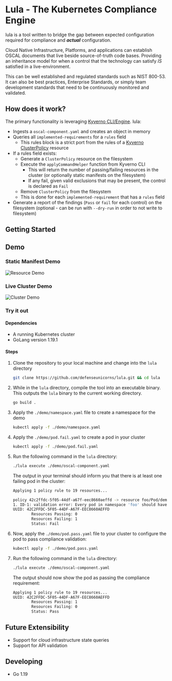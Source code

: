 # Lula - The Kubernetes Compliance Engine

lula is a tool written to bridge the gap between expected configuration required for compliance and **_actual_** configuration.

Cloud Native Infrastructure, Platforms, and applications can establish OSCAL documents that live beside source-of-truth code bases. Providing an inheritance model for when a control that the technology can satisfy _IS_ satisfied in a live-environment.

This can be well established and regulated standards such as NIST 800-53. It can also be best practices, Enterprise Standards, or simply team development standards that need to be continuously monitored and validated.

## How does it work?

The primary functionality is leveraging [Kyverno CLI/Engine](https://kyverno.io/docs/kyverno-cli/).
lula:

- Ingests a `oscal-component.yaml` and creates an object in memory
- Queries all `implemented-requirements` for a `rules` field
  - This rules block is a strict port from the rules of a [Kyverno ClusterPolicy](https://kyverno.io/docs/kyverno-policies/) resource
- If a rules field exists:
  - Generate a `ClusterPolicy` resource on the filesystem
  - Execute the `applyCommandHelper` function from Kyverno CLI
    - This will return the number of passing/failing resources in the cluster (or optionally static manifests on the filesystem)
    - If any fail, given valid exclusions that may be present, the control is declared as `Fail`
  - Remove `ClusterPolicy` from the filesystem
  - This is done for each `implemented-requirement` that has a `rules` field
- Generate a report of the findings (`Pass` or `fail` for each control) on the filesystem (optional - can be run with `--dry-run` in order to not write to filesystem)

## Getting Started

## Demo

### Static Manifest Demo

![Resource Demo](./images/resource-demo.gif)


### Live Cluster Demo

![Cluster Demo](./images/cluster-demo.gif)

### Try it out

#### Dependencies

- A running Kubernetes cluster
- GoLang version 1.19.1

#### Steps

1. Clone the repository to your local machine and change into the `lula` directory

    ```bash
    git clone https://github.com/defenseunicorns/lula.git && cd lula
    ```

1. While in the `lula` directory, compile the tool into an executable binary. This outputs the `lula` binary to the current working directory.

    ```bash
    go build .
    ```

1. Apply the `./demo/namespace.yaml` file to create a namespace for the demo

    ```bash
    kubectl apply -f ./demo/namespace.yaml
    ```

1. Apply the `./demo/pod.fail.yaml` to create a pod in your cluster

    ```bash
    kubectl apply -f ./demo/pod.fail.yaml
    ```

1. Run the following command in the `lula` directory:

    ```bash
    ./lula execute ./demo/oscal-component.yaml
    ```

    The output in your terminal should inform you that there is at least one failing pod in the cluster:

    ```bash
    Applying 1 policy rule to 19 resources...

    policy 42c2ffdc-5f05-44df-a67f-eec8660aeffd -> resource foo/Pod/demo-pod failed: 
    1. ID-1: validation error: Every pod in namespace 'foo' should have 'foo=bar' label. rule ID-1 failed at path /metadata/labels/foo/ 
    UUID: 42C2FFDC-5F05-44DF-A67F-EEC8660AEFFD
            Resources Passing: 0
            Resources Failing: 1
            Status: Fail
    ```

1. Now, apply the `./demo/pod.pass.yaml` file to your cluster to configure the pod to pass compliance validation:

    ```bash
    kubectl apply -f ./demo/pod.pass.yaml
    ```

1. Run the following command in the `lula` directory:

    ```bash
    ./lula execute ./demo/oscal-component.yaml
    ```

    The output should now show the pod as passing the compliance requirement:

    ```bash
    Applying 1 policy rule to 19 resources...
    UUID: 42C2FFDC-5F05-44DF-A67F-EEC8660AEFFD
            Resources Passing: 1
            Resources Failing: 0
            Status: Pass
    ```

## Future Extensibility

- Support for cloud infrastructure state queries
- Support for API validation

## Developing

- Go 1.19

